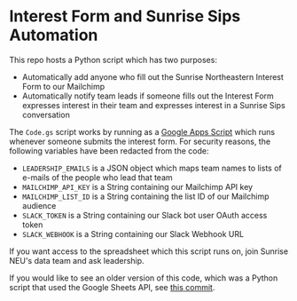 # Interest Form and Sunrise Sips Automation

This repo hosts a Python script which has two purposes:
 * Automatically add anyone who fill out the Sunrise Northeastern Interest Form to our Mailchimp
 * Automatically notify team leads if someone fills out the Interest Form expresses interest in their team and expresses interest in a Sunrise Sips conversation

The `Code.gs` script works by running as a [Google Apps Script](https://developers.google.com/apps-script) which runs whenever someone submits the interest form. For security reasons, the following variables have been redacted from the code:

 * `LEADERSHIP_EMAILS` is a JSON object which maps team names to lists of e-mails of the people who lead that team
 * `MAILCHIMP_API_KEY` is a String containing our Mailchimp API key
 * `MAILCHIMP_LIST_ID` is a String containing the list ID of our Mailchimp audience
 * `SLACK_TOKEN` is a String containing our Slack bot user OAuth access token
 * `SLACK_WEBHOOK` is a String containing our Slack Webhook URL

If you want access to the spreadsheet which this script runs on, join Sunrise NEU's data team and ask leadership.

If you would like to see an older version of this code, which was a Python script that used the Google Sheets API, see [this commit](https://github.com/SunriseNortheastern/SunriseSips/tree/e9c4844095d487e45c636056a08056c35e44e05b).